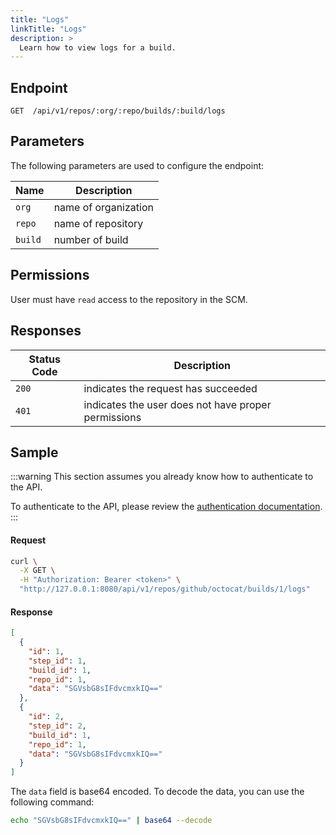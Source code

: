 ```yaml
---
title: "Logs"
linkTitle: "Logs"
description: >
  Learn how to view logs for a build.
---
```


## Endpoint

```
GET  /api/v1/repos/:org/:repo/builds/:build/logs
```

## Parameters

The following parameters are used to configure the endpoint:

| Name    | Description          |
| ------- | -------------------- |
| `org`   | name of organization |
| `repo`  | name of repository   |
| `build` | number of build      |

## Permissions

User must have `read` access to the repository in the SCM.

## Responses

| Status Code | Description                                         |
| ----------- | --------------------------------------------------- |
| `200`       | indicates the request has succeeded                 |
| `401`       | indicates the user does not have proper permissions |

## Sample

:::warning
This section assumes you already know how to authenticate to the API.

To authenticate to the API, please review the [authentication documentation](/docs/reference/api/authentication.md).
:::

#### Request

```sh
curl \
  -X GET \
  -H "Authorization: Bearer <token>" \
  "http://127.0.0.1:8080/api/v1/repos/github/octocat/builds/1/logs"
```

#### Response

```json
[
  {
    "id": 1,
    "step_id": 1,
    "build_id": 1,
    "repo_id": 1,
    "data": "SGVsbG8sIFdvcmxkIQ=="
  },
  {
    "id": 2,
    "step_id": 2,
    "build_id": 1,
    "repo_id": 1,
    "data": "SGVsbG8sIFdvcmxkIQ=="
  }
]
```

The `data` field is base64 encoded. To decode the data, you can use the following command:

```sh
echo "SGVsbG8sIFdvcmxkIQ==" | base64 --decode
```
